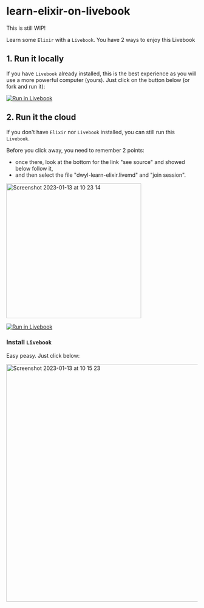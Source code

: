 # learn-elixir-on-livebook

This is still WIP!

Learn some `Elixir` with a `Livebook`. You have 2 ways to enjoy this Livebook

## 1. Run it locally

If you have `Livebook` already installed, this is the best experience as you will use a more powerful computer (yours). Just click on the button below (or fork and run it):

[![Run in Livebook](https://livebook.dev/badge/v1/blue.svg)](https://livebook.dev/run?url=https%3A%2F%2Fgithub.com%2Fdwyl%2Flearn-elixir-with-livebook%2Fblob%2Fmain%2Flearn-elixir-on-livebook.livemd)

## 2. Run it the cloud

If you don't have `Elixir` nor `Livebook` installed, you can still run this `Livebook`. 


Before you click away, you need to remember 2 points:
  -  once there, look at the bottom for the link "see source" and showed below follow it,
  -  and then select the file "dwyl-learn-elixir.livemd" and "join session".

<img width="355" alt="Screenshot 2023-01-13 at 10 23 14" src="https://user-images.githubusercontent.com/6793008/212285838-96ff4672-e36a-4a89-8efa-dee53a32a405.png">


[![Run in Livebook](https://livebook.dev/badge/v1/gray.svg)](https://livebook.dev/run?url=https%3A%2F%2Fdwyl-learn-elixir.fly.dev%2F)
 


### Install `Livebook`

Easy peasy. Just click below:

[<img width="626" alt="Screenshot 2023-01-13 at 10 15 23" src="https://user-images.githubusercontent.com/6793008/212283403-116dbf5c-eea4-4c16-88df-b9aba86e209a.png">](https://livebook.dev/)
